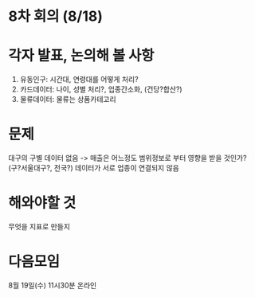 # 8차 회의 (8/18)


# 각자 발표, 논의해 볼 사항
1. 유동인구: 시간대, 연령대를 어떻게 처리?
2. 카드데이터: 나이, 성별 처리?, 업종간소화, (건당?합산?)
3. 물류데이터: 물류는 상품카테고리

# 문제
대구의 구별 데이터 없음
-> 매출은 어느정도 범위정보로 부터 영향을 받을 것인가? (구?서울대구?, 전국?)
데이터가 서로 업종이 연결되지 않음


# 해와야할 것
무엇을 지표로 만들지

# 다음모임
8월 19일(수) 11시30분 온라인

